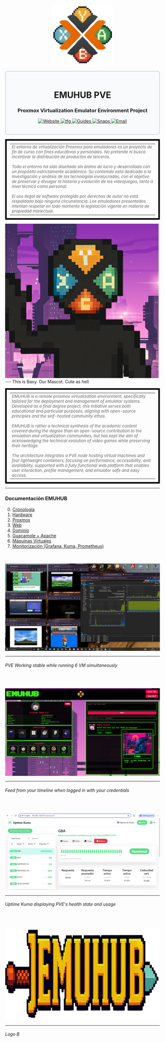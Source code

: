 <div align="center">
  <p>
    <a href="#">
      <img src="https://github.com/tybemuhub/documentacion-emuhub/blob/main/cPROX.png" alt="Logo EMUHUB" height="200px" />
    </a>
  </p>
</div>

<div style="border: 2px solid #d1d5db; padding: 20px; border-radius: 8px; background-color: #f9fafb;">
  <h1 align="center">EMUHUB PVE</h1>
  <h3 align="center">Proxmox Virtualization Emulator Environment Project</h3>
  <p align="center">
    <a href="https://emuhub.org:8443">
      <img src="https://img.shields.io/badge/Website-4c9b3f?style=for-the-badge&logo=proxmox&logoColor=white" alt="Website" />
    </a>
    <a href="https://github.com/tybemuhub/documentacion-emuhub/blob/main/docs/CR%2CB.%20GA%2CB.%20%20%3B%20%20TFC_emuhub_2nASIX%20(1).pdf">
      <img src="https://img.shields.io/badge/GitBook-FFCD00?style=for-the-badge&logo=gitbook&logoColor=white" alt="tfg" />
    </a>
    <a href="https://github.com/tybemuhub/documentacion-emuhub/tree/main/cli">
      <img src="https://img.shields.io/badge/Guides-0077b5?style=for-the-badge&logo=readthedocs&logoColor=white" alt="Guides" />
    </a> 
    <a href="https://github.com/tybemuhub/documentacion-emuhub/blob/main/img/0screens.md">
      <img src="https://img.shields.io/badge/Screenshots-6A5ACD?style=for-the-badge&logo=google-photos&logoColor=white" alt="Snaps" />
    </a>
    <a href="mailto:tybemuhub@gmail.com">
      <img src="https://img.shields.io/badge/gmail-EA4335?style=for-the-badge&logo=gmail&logoColor=white" alt="Email" />
    </a>
  </p>
</div>






<table style="font-size:10pt; font-style:italic; color:#666666; border:5px solid black; padding:10px;">
  <tr>
    <td>
      <em>
      El entorno de virtualización Proxmox para emuladores es un proyecto de fin de curso con fines educativos y personales. No pretende ni busca incentivar la distribución de productos de terceros. <br><br>
      Todo el entorno ha sido diseñado sin ánimo de lucro y desarrollado con un propósito estrictamente académico. Su contenido está dedicado a la investigación y análisis de las tecnologías involucradas,
      con el objetivo de preservar y divulgar la historia y evolución de los videojuegos, tanto a nivel técnico como personal. <br><br> El uso ilegal de software protegido por derechos de autor no está respaldado
      bajo ninguna circunstancia. Los emuladores presentados intentan respetar en todo momento la legislación vigente en materia de propiedad intelectual.
      </em>
    </td>
  </tr>
</table>
 <img src="https://github.com/tybemuhub/documentacion-emuhub/blob/main/img/baxy.png" alt="Logo EMUHUB" height="500px" />
 ---
 This is Baxy. Our Mascot. Cute as hell
<table style="font-size:10pt; font-style:italic; color:#666666; border:5px solid black; padding:10px;">
  <tr>
    <td>
      <em>
       EMUHUB is a remote proxmox virtualization environment, specifically tailored for the deployment and management of emulator systems. Developed as a final degree project, this initiative serves both educational
        and particular purposes, aligning with open-source principles and the self-hosted community ethos. <br><br> EMUHUB is rather a technical synthesis of the academic content covered during the degree than an open-source
        contribution to the emulation and virtualization communities, but has kept the aim of acknowledging the technical evolution of video games while preserving their heritage. <br><br> The architecture integrates a PVE 
        node hosting virtual machines and four lightweight containers, focusing on performance, accessibility, and availability, supported with a fully functional web platform that enables user interaction, profile 
        management, and emulator safe and easy access.
      </em>
    </td>
  </tr>
</table>


---

### Documentación EMUHUB

  0. [Cronología](docs/00-cronología.md)  
  1. [Hardware](docs/01-hardware.md)  
  2. [Proxmox](docs/02-proxmox.md)  
  3. [Web](docs/03-web.md)  
  4. [Dominio](docs/04-dominio.md)  
  5. [Guacamole + Apache](docs/05-guacamole-apache.md)  
  6. [Máquinas Virtuales](docs/06-maquinas-virtuales.md)  
  7. [Monitorización (Grafana, Kuma, Prometheus)](docs/07-monitorizacion.md)

<br><br>
<img src="https://github.com/tybemuhub/documentacion-emuhub/blob/main/img/1.JPG" alt="Logo EMUHUB" />

---

<h6>PVE Working stable while running 6 VM simultaneously</h6>

<br><br>
<img src="https://github.com/tybemuhub/documentacion-emuhub/blob/main/img/timeline.png" alt="Logo EMUHUB" />

---

<h6>Feed from your timeline when logged in with your credentials</h6>

<br><br>
<img src="https://github.com/tybemuhub/documentacion-emuhub/blob/main/img/kuma.png" alt="Logo EMUHUB" />

---

<h6>Uptime Kuma displaying PVE's health state and usage</h6>

<br><br>
<img src="https://github.com/tybemuhub/documentacion-emuhub/blob/main/img/logoB.png" alt="logo2" height="300px"/>

---
<h6>Logo B</h6>

